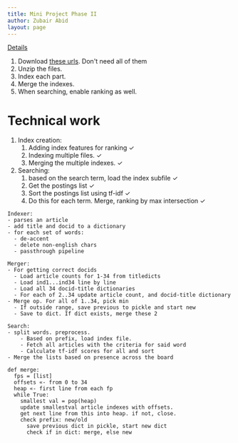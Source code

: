 ```yaml
---
title: Mini Project Phase II
author: Zubair Abid
layout: page
---
```


[Details](./Mini_Project_Phase2_doc.pdf)

1. Download [these urls]. Don't need all of them
2. Unzip the files.
3. Index each part.
4. Merge the indexes.
5. When searching, enable ranking as well.

# Technical work

1. Index creation:
    1. Adding index features for ranking ✓
    2. Indexing multiple files.          ✓
    3. Merging the multiple indexes.     ✓
2. Searching:
    1. based on the search term, load the index subfile             ✓
    2. Get the postings list                                        ✓
    3. Sort the postings list using tf-idf                          ✓
    4. Do this for each term. Merge, ranking by max intersection    ✓

```
Indexer:
- parses an article
- add title and docid to a dictionary
- for each set of words:
  - de-accent
  - delete non-english chars
  - passthrough pipeline

Merger:
- For getting correct docids  
  - Load article counts for 1-34 from titledicts
  - Load ind1...ind34 line by line
  - Load all 34 docid-title dictionaries
  - For each of 2..34 update article count, and docid-title dictionary
- Merge op. For all of 1..34, pick min
  - If outside range, save previous to pickle and start new
  - Save to dict. If dict exists, merge these 2
  
Search:
- split words. preprocess.
    - Based on prefix, load index file.
    - Fetch all articles with the criteria for said word
    - Calculate tf-idf scores for all and sort
- Merge the lists based on presence across the board
```

```
def merge:
  fps = [list]
  offsets «- from 0 to 34
  heap «- first line from each fp
  while True:
    smallest val = pop(heap)
    update smallestval article indexes with offsets.
    get next line from this into heap. if not, close.
    check prefix: new/old
      save previous dict in pickle, start new dict
      check if in dict: merge, else new
```

[these urls]: https://drive.google.com/file/d/1NA7yo6p-nbi3LjNJZSXBVMBtuMmn994p/view


